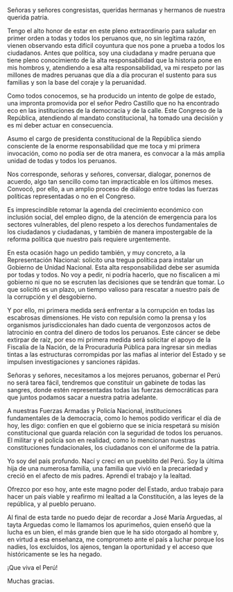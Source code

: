 Señoras y señores congresistas, queridas hermanas y hermanos de
nuestra querida patria.

Tengo el alto honor de estar en este pleno extraordinario para saludar
en primer orden a todas y todos los peruanos que, no sin legítima
razón, vienen observando esta difícil coyuntura que nos pone a prueba
a todos los ciudadanos. Antes que política, soy una ciudadana y madre
peruana que tiene pleno conocimiento de la alta responsabilidad que la
historia pone en mis hombros y, atendiendo a esa alta responsabilidad,
va mi respeto por las millones de madres peruanas que día a día
procuran el sustento para sus familias y son la base del coraje y la
peruanidad.

Como todos conocemos, se ha producido un intento de golpe de estado,
una impronta promovida por el señor Pedro Castillo que no ha
encontrado eco en las instituciones de la democracia y de la calle.
Este Congreso de la República, atendiendo al mandato constitucional,
ha tomado una decisión y es mi deber actuar en consecuencia.

Asumo el cargo de presidenta constitucional de la República siendo
consciente de la enorme responsabilidad que me toca y mi primera
invocación, como no podía ser de otra manera, es convocar a la más
amplia unidad de todas y todos los peruanos.

Nos corresponde, señoras y señores, conversar, dialogar, ponernos de
acuerdo, algo tan sencillo como tan impracticable en los últimos
meses. Convocó, por ello, a un amplio proceso de diálogo entre todas
las fuerzas políticas representadas o no en el Congreso.

Es imprescindible retomar la agenda del crecimiento económico con
inclusión social, del empleo digno, de la atención de emergencia para
los sectores vulnerables, del pleno respeto a los derechos
fundamentales de los ciudadanos y ciudadanas, y también de manera
impostergable de la reforma política que nuestro país requiere
urgentemente.

En esta ocasión hago un pedido también, y muy concreto, a la
Representación Nacional: solicito una tregua política para instalar un
Gobierno de Unidad Nacional. Esta alta responsabilidad debe ser
asumida por todas y todos. No voy a pedir, ni podría hacerlo, que no
fiscalicen a mi gobierno ni que no se escruten las decisiones que se
tendrán que tomar. Lo que solicitó es un plazo, un tiempo valioso para
rescatar a nuestro país de la corrupción y el desgobierno.

Y por ello, mi primera medida será enfrentar a la corrupción en todas
las escabrosas dimensiones. He visto con repulsión como la prensa y
los organismos jurisdiccionales han dado cuenta de vergonzosos actos
de latrocinio en contra del dinero de todos los peruanos. Este cáncer
se debe extirpar de raíz, por eso mi primera medida será solicitar el
apoyo de la Fiscalía de la Nación, de la Procuraduría Pública para
ingresar sin medias tintas a las estructuras corrompidas por las
mafias al interior del Estado y se impulsen investigaciones y
sanciones rápidas.

Señoras y señores, necesitamos a los mejores peruanos, gobernar el
Perú no será tarea fácil, tendremos que constituir un gabinete de
todas las sangres, donde estén representadas todas las fuerzas
democráticas para que juntos podamos sacar a nuestra patria adelante.

A nuestras Fuerzas Armadas y Policía Nacional, instituciones
fundamentales de la democracia, como lo hemos podido verificar el día
de hoy, les digo: confíen en que el gobierno que se inicia respetará
su misión constitucional que guarda relación con la seguridad de todos
los peruanos. El militar y el policía son en realidad, como lo
mencionan nuestras constituciones fundacionales, los ciudadanos con el
uniforme de la patria.

Yo soy del país profundo. Nací y crecí en un pueblito del Perú. Soy la
última hija de una numerosa familia, una familia que vivió en la
precariedad y creció en el afecto de mis padres. Aprendí el trabajo y
la lealtad.

Ofrezco por eso hoy, ante este magno poder del Estado, arduo trabajo
para hacer un país viable y reafirmo mi lealtad a la Constitución, a
las leyes de la república, y al pueblo peruano.

Al final de esta tarde no puedo dejar de recordar a José María
Arguedas, al tayta Arguedas como le llamamos los apurimeños, quien
enseñó que la lucha es un bien, el más grande bien que le ha sido
otorgado al hombre y, en virtud a esa enseñanza, me comprometo ante el
país a luchar porque los nadies, los excluidos, los ajenos, tengan la
oportunidad y el acceso que históricamente se les ha negado.

¡Que viva el Perú!

Muchas gracias.
